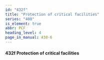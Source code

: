```yaml
---
id: "432f"
title: "Protection of critical facilities"
series: "400"
is_element: true
abbr: PCF
heading_level: 4
page_in_manual: 430-6
---
```


#### 432f Protection of critical facilities